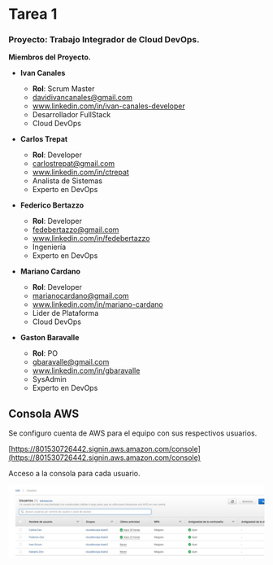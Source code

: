 # Tarea 1

### **Proyecto: Trabajo Integrador de Cloud DevOps.**

**Miembros del Proyecto.**

- **Ivan Canales**
    - **Rol**: Scrum Master
    - davidivancanales@gmail.com
    - www.linkedin.com/in/ivan-canales-developer
    - Desarrollador FullStack
    - Cloud DevOps

- **Carlos Trepat**
    - **Rol**: Developer
    - carlostrepat@gmail.com
    - www.linkedin.com/in/ctrepat
    - Analista de Sistemas
    - Experto en DevOps

- **Federico Bertazzo**
    - **Rol**: Developer
    - fedebertazzo@gmail.com
    - www.linkedin.com/in/fedebertazzo
    - Ingeniería
    - Experto en DevOps

- **Mariano Cardano**
    - **Rol**: Developer
    - marianocardano@gmail.com
    - www.linkedin.com/in/mariano-cardano
    - Lider de Plataforma
    - Cloud DevOps

- **Gaston Baravalle**
    - **Rol**: PO
    - gbaravalle@gmail.com
    - www.linkedin.com/in/gbaravalle
    - SysAdmin
    - Experto en DevOps

## **Consola AWS**

Se configuro cuenta de AWS para el equipo con sus respectivos usuarios.

[https://801530726442.signin.aws.amazon.com/console](https://801530726442.signin.aws.amazon.com/console)

Acceso a la consola para cada usuario.

![Tusuarios-aws.jpg](usuarios-aws.jpg)